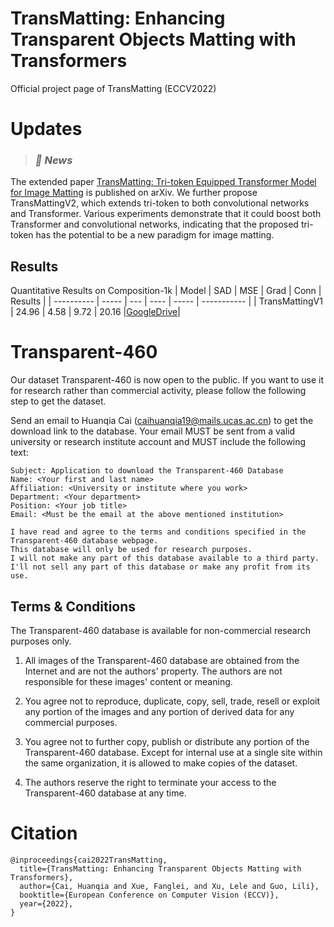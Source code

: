 # TransMatting: Enhancing Transparent Objects Matting with Transformers
Official project page of TransMatting (ECCV2022)

# Updates
><h3><strong><i>🚀 News</i></strong></h3>
The extended paper [TransMatting: Tri-token Equipped Transformer Model for Image Matting](https://arxiv.org/pdf/2303.06476.pdf) is published on arXiv. We further propose TransMattingV2, which extends tri-token to both convolutional networks and Transformer. Various experiments demonstrate that it could boost both Transformer and convolutional networks, indicating that the proposed tri-token has the potential to be a new paradigm for image matting.

## Results

Quantitative Results on Composition-1k
| Model      | SAD   | MSE | Grad | Conn  | Results |
| ---------- | ----- | --- | ---- | ----- | ----------- |
| TransMattingV1 | 24.96 | 4.58 | 9.72 | 20.16 |[GoogleDrive](https://drive.google.com/drive/folders/1ippCr0rxvh6v4OFXRPWgP4ANojylhn_6)|


# Transparent-460
Our dataset Transparent-460 is now open to the public. If you want to use it for research rather than commercial activity, please follow the following step to get the dataset. 

Send an email to Huanqia Cai (caihuanqia19@mails.ucas.ac.cn) to get the download link to the database. Your email MUST be sent from a valid university or research institute account and MUST include the following text:

```
Subject: Application to download the Transparent-460 Database          
Name: <Your first and last name>
Affiliation: <University or institute where you work>
Department: <Your department>
Position: <Your job title>
Email: <Must be the email at the above mentioned institution>

I have read and agree to the terms and conditions specified in the Transparent-460 database webpage. 
This database will only be used for research purposes. 
I will not make any part of this database available to a third party. 
I'll not sell any part of this database or make any profit from its use.
```

## Terms & Conditions
The Transparent-460 database is available for non-commercial research purposes only.

1. All images of the Transparent-460 database are obtained from the Internet and are not the authors' property. The authors are not responsible for these images' content or meaning.

1. You agree not to reproduce, duplicate, copy, sell, trade, resell or exploit any portion of the images and any portion of derived data for any commercial purposes.

1. You agree not to further copy, publish or distribute any portion of the Transparent-460 database. Except for internal use at a single site within the same organization, it is allowed to make copies of the dataset.

1. The authors reserve the right to terminate your access to the Transparent-460 database at any time.


# Citation

```
@inproceedings{cai2022TransMatting,
  title={TransMatting: Enhancing Transparent Objects Matting with Transformers},
  author={Cai, Huanqia and Xue, Fanglei, and Xu, Lele and Guo, Lili},
  booktitle={European Conference on Computer Vision (ECCV)},
  year={2022},
}
```

